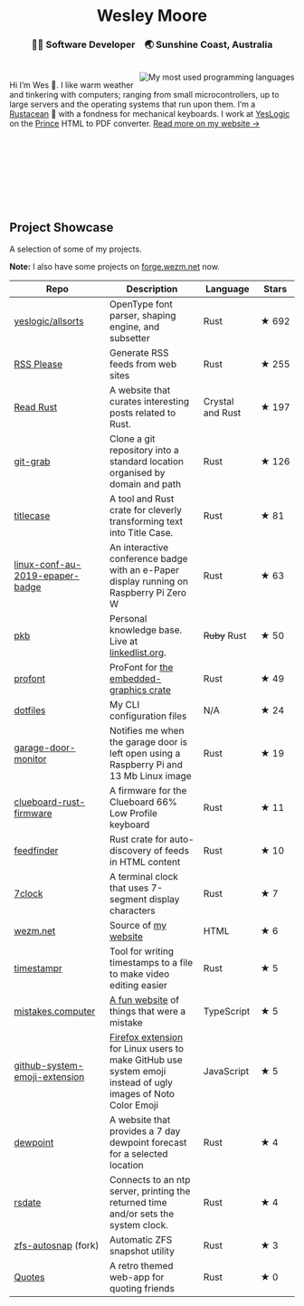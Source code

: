<div align="center">
  <h1>Wesley Moore</h1>
  <h3>👨‍💻 Software Developer&#8195;🌏 Sunshine Coast, Australia</h3><br>
</div>

<img align="right" src="https://github-readme-stats.vercel.app/api/top-langs/?username=wezm&layout=compact&langs_count=6" alt="My most used programming languages">

Hi I’m Wes 👋. I like warm weather and tinkering with computers; ranging from small microcontrollers, up to large servers and the operating systems that run upon them. I’m a [Rustacean](https://www.rust-lang.org/learn/get-started#ferris) 🦀 with a fondness for mechanical keyboards. I work at <a href="https://github.com/yeslogic">YesLogic</a> on the [Prince](https://www.princexml.com/) HTML to PDF converter. [Read more on my website →](https://www.wezm.net/v2/about/)

<!-- if there's a better way to do this I'd love to know -->
<br><br><br><br><br><br><br>

Project Showcase
----------------

A selection of some of my projects.

**Note:** I also have some projects on [forge.wezm.net](https://forge.wezm.net/) now.

| Repo         | Description     | Language | Stars |
|--------------|-----------------|----------|-------|
| [yeslogic/allsorts](https://github.com/yeslogic/allsorts) | OpenType font parser, shaping engine, and subsetter      | Rust        | ★&nbsp;692|
| [RSS Please](https://github.com/wezm/rsspls) | Generate RSS feeds from web sites | Rust        | ★&nbsp;255|
| [Read Rust](https://github.com/wezm/read-rust) | A website that curates interesting posts related to Rust. | Crystal and Rust | ★&nbsp;197|
| [git-grab](https://github.com/wezm/git-grab) | Clone a git repository into a standard location organised by domain and path | Rust | ★&nbsp;126|
| [titlecase](https://github.com/wezm/titlecase) | A tool and Rust crate for cleverly transforming text into Title Case. | Rust | ★&nbsp;81|
| [linux-conf-au-2019-epaper-badge](https://github.com/wezm/linux-conf-au-2019-epaper-badge) | An interactive conference badge with an e-Paper display running on Raspberry Pi Zero W | Rust | ★&nbsp;63|
| [pkb](https://github.com/wezm/pkb) | Personal knowledge base. Live at [linkedlist.org](https://linkedlist.org/). | ~~Ruby~~ Rust | ★&nbsp;50|
| [profont](https://github.com/wezm/profont) | ProFont for [the embedded-graphics crate](https://github.com/jamwaffles/embedded-graphics) | Rust | ★&nbsp;49|
| [dotfiles](https://github.com/wezm/dotfiles) | My CLI configuration files | N/A | ★&nbsp;24|
| [garage-door-monitor](https://github.com/wezm/garage-door-monitor) | Notifies me when the garage door is left open using a Raspberry Pi and 13 Mb Linux image | Rust        | ★&nbsp;19|
| [clueboard-rust-firmware](https://github.com/wezm/clueboard-rust-firmware)      | A firmware for the Clueboard 66% Low Profile keyboard  | Rust       | ★&nbsp;11|
| [feedfinder](https://github.com/wezm/feedfinder) | Rust crate for auto-discovery of feeds in HTML content | Rust | ★&nbsp;10|
| [7clock](https://github.com/wezm/7clock) | A terminal clock that uses 7-segment display characters | Rust        | ★&nbsp;7|
| [wezm.net](https://github.com/wezm/wezm.net) | Source of [my website](https://www.wezm.net/) | HTML | ★&nbsp;6|
| [timestampr](https://github.com/wezm/timestampr) | Tool for writing timestamps to a file to make video editing easier | Rust        | ★&nbsp;5|
| [mistakes.computer](https://github.com/wezm/mistakes.computer) | [A fun website](https://mistakes.computer/) of things that were a mistake | TypeScript | ★&nbsp;5|
| [github-system-emoji-extension](https://github.com/wezm/github-system-emoji-extension) | [Firefox extension](https://addons.mozilla.org/en-US/firefox/addon/github-system-emoji/) for Linux users to make GitHub use system emoji instead of ugly images of Noto Color Emoji | JavaScript | ★&nbsp;5|
| [dewpoint](https://github.com/wezm/dewpoint.7bit.org) | A website that provides a 7 day dewpoint forecast for a selected location | Rust        | ★&nbsp;4|
| [rsdate](https://github.com/wezm/rsdate) | Connects to an ntp server, printing the returned time and/or sets the system clock. | Rust | ★&nbsp;4|
| [zfs-autosnap](https://github.com/wezm/zfs-autosnap) (fork) | Automatic ZFS snapshot utility  | Rust | ★&nbsp;3|
| [Quotes](https://github.com/wezm/Quotes) | A retro themed web-app for quoting friends | Rust | ★&nbsp;0|

